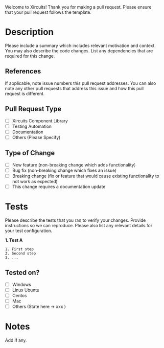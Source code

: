 Welcome to Xircuits! Thank you for making a pull request. Please ensure that your pull request follows the template.

# Description

Please include a summary which includes relevant motivation and context. You may also describe the code changes. List any dependencies that are required for this change.

## References

If applicable, note issue numbers this pull request addresses. You can also note any other pull requests that address this issue and how this pull request is different.

## Pull Request Type

- [ ] Xircuits Component Library
- [ ] Testing Automation
- [ ] Documentation
- [ ] Others (Please Specify)

## Type of Change

- [ ] New feature (non-breaking change which adds functionality)
- [ ] Bug fix (non-breaking change which fixes an issue)
- [ ] Breaking change (fix or feature that would cause existing functionality to not work as expected)
- [ ] This change requires a documentation update

# Tests

Please describe the tests that you ran to verify your changes. Provide instructions so we can reproduce. Please also list any relevant details for your test configuration.

**1. Test A**

    1. First step
    2. Second step
    3. ...


## Tested on?

- [ ] Windows  
- [ ] Linux Ubuntu 
- [ ] Centos 
- [ ] Mac  
- [ ] Others  (State here -> xxx )  

# Notes

Add if any.
